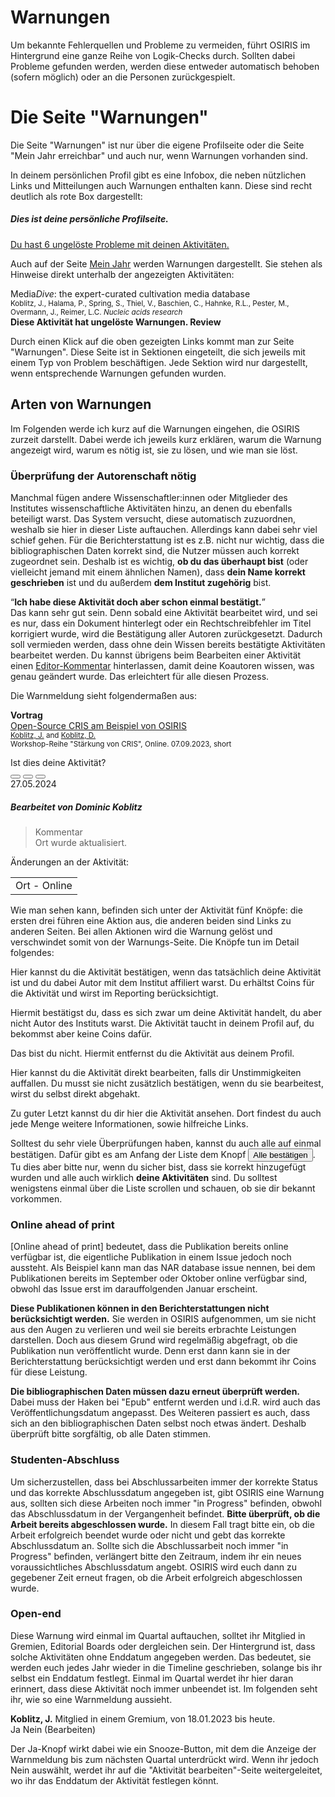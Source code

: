 # <i class="ph ph-exclamation-triangle text-osiris"></i> Warnungen

Um bekannte Fehlerquellen und Probleme zu vermeiden, führt OSIRIS im Hintergrund eine ganze Reihe von Logik-Checks durch. Sollten dabei Probleme gefunden werden, werden diese entweder automatisch behoben (sofern möglich) oder an die Personen zurückgespielt. 

# Die Seite "Warnungen"

Die Seite "Warnungen" ist nur über die eigene Profilseite oder die Seite "Mein Jahr erreichbar" und auch nur, wenn Warnungen vorhanden sind.

In deinem persönlichen Profil gibt es eine Infobox, die neben nützlichen Links und Mitteilungen auch Warnungen enthalten kann. Diese sind recht deutlich als rote Box dargestellt:

<div class="demo">
    <h5 class="title font-size-16 mt-0">Dies ist deine persönliche Profilseite.</h5>
    <div class="btn-group btn-group-lg">
        <span class="btn" data-toggle="tooltip" data-title="Aktivität hinzufügen">
            <i class="icon-activity-plus text-osiris ph-fw"></i>
        </span>
        <span class="btn" data-toggle="tooltip" data-title="Mein Jahr">
            <i class="ph ph-calendar text-success ph-fw"></i>
        </span>
        <span class="btn" data-toggle="tooltip" data-title="Meine Aktivitäten ">
            <i class="icon-activity-user text-primary ph-fw"></i>
        </span>
        <span class="btn" data-toggle="tooltip" data-title="Bearbeite Profil">
            <i class="ph ph-user-list text-muted ph-fw"></i>
        </span>
        <span class="btn" data-toggle="tooltip" data-title="Meine Errungenschaften">
            <i class="ph ph-trophy text-signal ph-fw"></i>
        </span>
    </div>
    <div class="alert danger mt-20">
        <a class="link text-danger" href="#test">
            Du hast 6 ungelöste Probleme mit deinen Aktivitäten.
        </a>
    </div>
</div>


Auch auf der Seite [Mein Jahr](my-year) werden Warnungen dargestellt. Sie stehen als Hinweise direkt unterhalb der angezeigten Aktivitäten:

<div class="demo">
    Media<i>Dive</i>: the expert-curated cultivation media database
    <br>
    <small class="text-muted d-block">
    <span class="d-block">Koblitz, J., Halama, P., Spring, S., Thiel, V., Baschien, C., Hahnke, R.L., Pester, M., Overmann, J., Reimer, L.C.</span> <i>Nucleic acids research</i> <i class="icon-open-access text-success" title="Open Access"></i>
    </small>
    <br>
    <b class="text-danger">
        Diese Aktivität hat ungelöste Warnungen. <a class="link">Review</a>
    </b>       
</div>

Durch einen Klick auf die oben gezeigten Links kommt man zur Seite "Warnungen". Diese Seite ist in Sektionen eingeteilt, die sich jeweils mit einem Typ von Problem beschäftigen. Jede Sektion wird nur dargestellt, wenn entsprechende Warnungen gefunden wurden. 


## Arten von Warnungen

Im Folgenden werde ich kurz auf die Warnungen eingehen, die OSIRIS zurzeit darstellt. Dabei werde ich jeweils kurz erklären, warum die Warnung angezeigt wird, warum es nötig ist, sie zu lösen, und wie man sie löst.

### Überprüfung der Autorenschaft nötig
Manchmal fügen andere Wissenschaftler:innen oder Mitglieder des Institutes wissenschaftliche Aktivitäten hinzu,
an denen du ebenfalls beteiligt warst. Das System versucht, diese automatisch zuzuordnen, weshalb sie hier 
in dieser Liste auftauchen. Allerdings kann dabei sehr viel schief gehen. Für die Berichterstattung ist es z.B. 
nicht nur wichtig, dass die bibliographischen Daten korrekt sind, die Nutzer müssen auch korrekt zugeordnet sein. 
Deshalb ist es wichtig, **ob du das überhaupt bist** (oder vielleicht jemand mit einem ähnlichen Namen), 
dass **dein Name korrekt geschrieben** ist und du außerdem **dem Institut zugehörig** bist. 

<q>**Ich habe diese Aktivität doch aber schon einmal bestätigt.**</q><br>
Das kann sehr gut sein. Denn sobald eine Aktivität bearbeitet wird, und sei es nur, dass ein Dokument hinterlegt oder ein Rechtschreibfehler im Titel korrigiert wurde, wird die Bestätigung aller Autoren zurückgesetzt. Dadurch soll vermieden werden, dass ohne dein Wissen bereits bestätigte Aktivitäten bearbeitet werden. 
Du kannst übrigens beim Bearbeiten einer Aktivität einen [Editor-Kommentar](add-activities#Editorkommentare) hinterlassen, damit deine Koautoren wissen, was genau geändert wurde. Das erleichtert für alle diesen Prozess.


Die Warnmeldung sieht folgendermaßen aus:

<div class="demo">
    <div class="row py-10 px-20">
        <div class="col-md-6">
            <p class="mt-0">
                <b class="text-lecture">
                    <span data-toggle="tooltip" data-title="Vortrag"><i
                            class="ph text-lecture ph-chalkboard-teacher"></i></span> Vortrag </b> <br>
                <a class="colorless" href="/osiris/activities/view/650449e74430390609471786">Open-Source CRIS am
                    Beispiel von OSIRIS</a><br><small class="text-muted d-block"><a
                        href="/osiris/profile/juk20">Koblitz,&nbsp;J.</a> and <a
                        href="/osiris/profile/dok21">Koblitz,&nbsp;D.</a><br> Workshop-Reihe "Stärkung von CRIS",
                    Online. 07.09.2023, short <a
                        href="/uploads/650449e74430390609471786/OSIRIS_Leibniz-CRIS_Open-Source.pdf" target="_blank"
                        data-toggle="tooltip" data-title="pdf: OSIRIS_Leibniz-CRIS_Open-Source.pdf"
                        class="file-link"><i class="ph ph-file ph-file-pdf"></i></a></small>
            </p>
            <div class="" id="approve-650449e74430390609471786">
                Ist dies deine Aktivität? <br>
                <div class="btn-group mr-10">
                    <button class="btn small text-success" onclick="_approve('650449e74430390609471786', 1)"
                        data-toggle="tooltip" data-title="Ja, und ich war der DSMZ angehörig">
                        <i class="ph ph-check ph-fw"></i>
                    </button>
                    <button class="btn small text-signal" onclick="_approve('650449e74430390609471786', 2)"
                        data-toggle="tooltip" data-title="Ja, aber ich war nicht der DSMZ angehörig">
                        <i class="ph ph-push-pin-slash ph-fw"></i>
                    </button>
                    <button class="btn small text-danger" onclick="_approve('650449e74430390609471786', 3)"
                        data-toggle="tooltip" data-title="Nein, das bin ich nicht">
                        <i class="ph ph-x ph-fw"></i>
                    </button>
                </div>
                <a target="_blank" href="/osiris/activities/view/650449e74430390609471786"
                    class="btn small text-primary" data-toggle="tooltip" data-title="Aktivität ansehen">
                    <i class="ph ph-arrow-fat-line-right"></i>
                </a>
            </div>
        </div>
        <div class="col-md-6">
            <span class="badge secondary float-md-right">27.05.2024</span>
            <h5 class="m-0">
                Bearbeitet von Dominic Koblitz </h5>
            <blockquote class="signal">
                <div class="title">
                    Kommentar </div>
                Ort wurde aktualisiert.
            </blockquote>
            <div class="font-weight-bold mt-10">Änderungen an der Aktivität:</div>
            <table class="table simple w-auto small border px-10">
                <tbody>
                    <tr>
                        <td class="pl-0">
                            <span class="key">Ort</span>
                            <span class="del text-danger">-</span>
                            <i class="ph ph-arrow-right mx-10"></i>
                            <span class="ins text-success">Online</span>
                        </td>
                    </tr>
                </tbody>
            </table>
        </div>
    </div>
</div>

Wie man sehen kann, befinden sich unter der Aktivität fünf Knöpfe: die ersten drei führen eine Aktion aus, die anderen beiden sind Links zu anderen Seiten. Bei allen Aktionen wird die Warnung gelöst und verschwindet somit von der Warnungs-Seite. Die Knöpfe tun im Detail folgendes:

<i class="ph ph-check ph-fw text-success mr-10"></i> Hier kannst du die Aktivität bestätigen, wenn das tatsächlich deine Aktivität ist und du dabei Autor mit dem Institut affiliert warst. Du erhältst Coins für die Aktivität und wirst im Reporting berücksichtigt.

<i class="ph ph-push-pin-slash ph-fw text-signal mr-10"></i> Hiermit bestätigst du, dass es sich zwar um deine Aktivität handelt, du aber nicht Autor des Instituts warst. Die Aktivität taucht in deinem Profil auf, du bekommst aber keine Coins dafür. 

<i class="ph ph-x ph-fw text-danger mr-10"></i> Das bist du nicht. Hiermit entfernst du die Aktivität aus deinem Profil. 

<i class="ph-fw ph ph-regular ph-pencil-simple-line text-primary mr-10"></i> Hier kannst du die Aktivität direkt bearbeiten, falls dir Unstimmigkeiten auffallen. Du musst sie nicht zusätzlich bestätigen, wenn du sie bearbeitest, wirst du selbst direkt abgehakt.

<i class="ph-fw ph ph-regular ph-arrow-fat-line-right text-primary mr-10"></i> Zu guter Letzt kannst du dir hier die Aktivität ansehen. Dort findest du auch jede Menge weitere Informationen, sowie hilfreiche Links.


Solltest du sehr viele Überprüfungen haben, kannst du auch alle auf einmal bestätigen. Dafür gibt es am Anfang der Liste dem Knopf <button class="btn btn-sm text-success"><i class="ph ph-check"></i>Alle bestätigen</button>. Tu dies aber bitte nur, wenn du sicher bist, dass sie korrekt hinzugefügt wurden und alle auch wirklich **deine Aktivitäten** sind. Du solltest wenigstens einmal über die Liste scrollen und schauen, ob sie dir bekannt vorkommen.


### Online ahead of print
[Online ahead of print] bedeutet, dass die Publikation bereits online verfügbar ist, die eigentliche Publikation in einem Issue jedoch noch aussteht. Als Beispiel kann man das NAR database issue nennen, bei dem Publikationen bereits im September oder Oktober online verfügbar sind, obwohl das Issue erst im darauffolgenden Januar erscheint.  

**Diese Publikationen können in den Berichterstattungen nicht berücksichtigt werden.** Sie werden in OSIRIS aufgenommen, um sie nicht aus den Augen zu verlieren und weil sie bereits erbrachte Leistungen darstellen. Doch aus diesem Grund wird regelmäßig abgefragt, ob die Publikation nun veröffentlicht wurde. Denn erst dann kann sie in der Berichterstattung berücksichtigt werden und erst dann bekommt ihr Coins für diese Leistung.

**Die bibliographischen Daten müssen dazu erneut überprüft werden.** Dabei muss der Haken bei "Epub" entfernt werden und i.d.R. wird auch das Veröffentlichungsdatum angepasst. Des Weiteren passiert es auch, dass sich an den bibliographischen Daten selbst noch etwas ändert. Deshalb überprüft bitte sorgfältig, ob alle Daten stimmen.


### Studenten-Abschluss
Um sicherzustellen, dass bei Abschlussarbeiten immer der korrekte Status und das korrekte Abschlussdatum angegeben ist, gibt OSIRIS eine Warnung aus, sollten sich diese Arbeiten noch immer "in Progress" befinden, obwohl das Abschlussdatum in der Vergangenheit befindet. **Bitte überprüft, ob die Arbeit bereits abgeschlossen wurde.** In diesem Fall tragt bitte ein, ob die Arbeit erfolgreich beendet wurde oder nicht und gebt das korrekte Abschlussdatum an. Sollte sich die Abschlussarbeit noch immer "in Progress" befinden, verlängert bitte den Zeitraum, indem ihr ein neues voraussichtliches Abschlussdatum angebt. OSIRIS wird euch dann zu gegebener Zeit erneut fragen, ob die Arbeit erfolgreich abgeschlossen wurde.


### Open-end
Diese Warnung wird einmal im Quartal auftauchen, solltet ihr Mitglied in Gremien, Editorial Boards oder dergleichen sein. Der Hintergrund ist, dass solche Aktivitäten ohne Enddatum angegeben werden. Das bedeutet, sie werden euch jedes Jahr wieder in die Timeline geschrieben, solange bis ihr selbst ein Enddatum festlegt. Einmal im Quartal werdet ihr hier daran erinnert, dass diese Aktivität noch immer unbeendet ist. Im folgenden seht ihr, wie so eine Warnmeldung aussieht. 

<div class="demo">
    <b>Koblitz, J.</b> Mitglied in einem Gremium, von 18.01.2023 bis heute.                    
    <div class="alert signal">
        <span class="btn btn-sm text-success">
            <i class="ph ph-check"></i>
            Ja                  
        </span>
        <span class="btn btn-sm text-danger">
            <i class="ph ph-x"></i>
            Nein (Bearbeiten)
        </span>
    </div>
</div>

Der <span class="btn btn-sm text-success"><i class="ph ph-check"></i> Ja</span>-Knopf wirkt dabei wie ein Snooze-Button, mit dem die Anzeige der Warnmeldung bis zum nächsten Quartal unterdrückt wird. Wenn ihr jedoch <span class="btn btn-sm text-danger"><i class="ph ph-x"></i> Nein</span> auswählt, werdet ihr auf die "Aktivität bearbeiten"-Seite weitergeleitet, wo ihr das Enddatum der Aktivität festlegen könnt.
